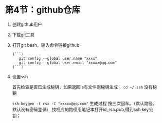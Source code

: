 # 第4节：github仓库

1. 创建github用户

2. 下载git工具

3. 打开git bash，输入命令链接github

   ```
   (```)
      git config --global user.name "xxxx"
      git config --global user.email "xxxxx@qq.com"
   (```)
   ```

   

4. 设置ssh 

   首先检查是否已生成秘钥，如果返回ls有文件则秘钥生成；
   `cd ~/.ssh`
   没有秘钥

   `ssh-keygen -t rsa -C "xxxxx@qq.com"`
   生成过程 按三次回车。（默认路径，默认没有密码登录）
   找相应的路径用笔记本打开id_rsa.pub,得到ssh key公钥；